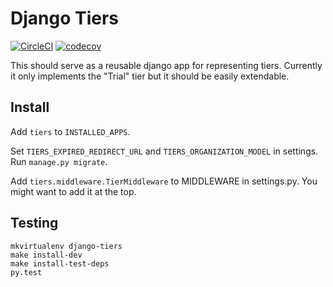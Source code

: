 # Django Tiers

[![CircleCI](https://circleci.com/gh/appsembler/django-tiers.svg?style=svg)](https://circleci.com/gh/appsembler/django-tiers)
[![codecov](https://codecov.io/gh/appsembler/django-tiers/branch/master/graph/badge.svg)](https://codecov.io/gh/appsembler/django-tiers)

This should serve as a reusable django app for representing tiers. Currently it only implements the
"Trial" tier but it should be easily extendable.

## Install

Add `tiers` to `INSTALLED_APPS`.

Set `TIERS_EXPIRED_REDIRECT_URL` and `TIERS_ORGANIZATION_MODEL` in settings. Run `manage.py migrate`.

Add `tiers.middleware.TierMiddleware` to MIDDLEWARE in settings.py.
You might want to add it at the top.

## Testing

    mkvirtualenv django-tiers
    make install-dev
    make install-test-deps
    py.test

